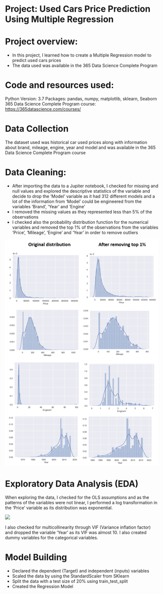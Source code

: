 # Project: Used Cars Price Prediction Using Multiple Regression

# Project overview:
* In this project, I learned how to create a Multiple Regression model to predict used cars prices
* The data used was available in the 365 Data Science Complete Program 

# Code and resources used:
Python Version: 3.7
Packages: pandas, numpy, matplotlib, sklearn, Seaborn
365 Data Science Complete Program course: https://365datascience.com/courses/

# Data Collection
The dataset used was historical car used prices along with information about brand, mileage, engine, year and model and was available in the 365 Data Science Complete Program course

# Data Cleaning:
* After importing the data to a Jupiter notebook, I checked for missing and null values and explored the descriptive statistics of the variable and decide to drop the ‘Model’ variable as it had 312 different models and a lot of the information from ‘Model’ could be engineered from the variables ‘Brand’, ‘Year’ and ‘Engine’
* I removed the missing values as they represented less than 5% of the observations
* I checked also the probability distribution function for the numerical variables and removed the top 1% of the observations from the variables ‘Price’, ‘Mileage’, ‘Engine’ and ‘Year’ in order to remove outliers

![](https://github.com/LeonardoGiroldo/Leonardo_Portfolio/blob/main/Image1-project1.png)

# Exploratory Data Analysis (EDA)
When exploring the data, I checked for the OLS assumptions and as the patterns of the variables were not linear, I performed a log transformation in the ‘Price’ variable as its distribution was exponential.

![](https://github.com/LeonardoGiroldo/Price_Prediction/blob/main/Image2-project1.png)

I also checked for multicollinearity through VIF (Variance inflation factor) and dropped the variable ‘Year’ as its VIF was almost 10.
I also created dummy variables for the categorical variables.

# Model Building
* Declared the dependent (Target) and independent (inputs) variables
*	Scaled the data by using the StandardScaler from SKlearn
*	Split the data with a test size of 20% using train_test_split 
*	Created the Regression Model






